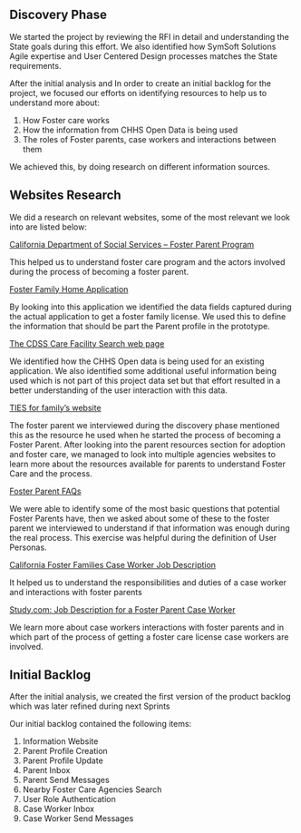 **Discovery Phase**
-------------------
We started the project by reviewing the RFI in detail and understanding the State goals during this effort. We also identified how SymSoft Solutions Agile expertise and User Centered Design processes matches the State requirements. 

After the initial analysis and In order to create an initial backlog for the project, we focused our efforts on identifying resources to help us to understand more about:

1. How Foster care works
2. How the information from CHHS Open Data is being used
3. The roles of Foster parents, case workers and interactions between them

We achieved this, by doing research on different information sources.

Websites Research
-----------------

We did a research on relevant websites, some of the most relevant we look into are listed below:

[California Department of Social Services – Foster Parent Program](http://www.cdss.ca.gov/cdssweb/PG123.htm)

This helped us to understand foster care program and the actors involved during the process of becoming a foster parent.

[Foster Family Home Application](http://www.cdss.ca.gov/cdssweb/entres/forms/English/LIC283.pdf)

By looking into this application we identified the data fields captured during the actual application to get a foster family license. We used this to define the information that should be part the Parent profile in the prototype.

[The CDSS Care Facility Search web page](https://secure.dss.ca.gov/CareFacilitySearch/home/index) 

We identified how the CHHS Open data is being used for an existing application. We also identified some additional useful information being used which is not part of this project data set  but that effort resulted in a better understanding of the user interaction with this data.

[TIES for family’s website](http://www.tiesforadoption.ucla.edu/)

The foster parent we interviewed during the discovery phase mentioned this as the resource he used when he started the process of becoming a Foster Parent. After looking into the parent resources section for adoption and foster care, we managed to look into multiple agencies websites to learn more about the resources available for parents to understand Foster Care and the process. 

[Foster Parent FAQs](http://www.childsworld.ca.gov/PG1347.htm)

We were able to identify some of the most basic questions that potential Foster Parents have, then we asked about some of these to the foster parent we interviewed to understand if that information was enough during the real process. This exercise was helpful during the definition of User Personas.

[California Foster Families Case Worker Job Description](http://www.cafosterfamilies.com/employment.htm)

It helped us to understand the responsibilities and duties of a case worker and interactions with foster parents

[Study.com: Job Description for a Foster Parent Case Worker](http://study.com/articles/Job_Description_of_a_Foster_Care_Caseworker.html) 

We learn more about case workers interactions with foster parents and in which part of the process of getting a foster care license case workers are involved. 

Initial Backlog
---------------
After the initial analysis, we created the first version of the product backlog which was later refined during next Sprints

Our initial backlog contained the following items:

1.	Information Website
2.	Parent Profile Creation
3.	Parent Profile Update
4.	Parent Inbox
5.	Parent Send Messages
6.	Nearby Foster Care Agencies Search
7.	User Role Authentication 
8.	Case Worker Inbox
9.	Case Worker Send Messages

